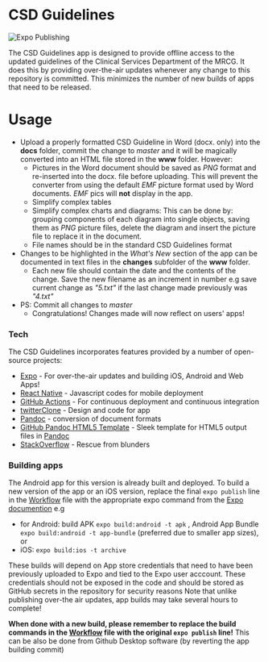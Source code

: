 # CSD Guidelines
![Expo Publishing](https://github.com/KarenNyongesa/CSD-Guidelines/workflows/Expo%20Publishing/badge.svg)

The CSD Guidelines app is designed to provide offline access to the updated guidelines of the Clinical Services Department of the MRCG. It does this by providing over-the-air updates whenever any change to this repository is committed. This minimizes the number of new builds of apps that need to be released.

# Usage

* Upload a properly formatted CSD Guideline in Word (docx. only) into the **docs** folder, commit the change to *master* and it will be magically converted into an HTML file stored in the **www** folder. However:
  * Pictures in the Word document should be saved as *PNG* format and re-inserted into the docx. file before uploading. This will prevent the converter from using the default *EMF* picture format used by Word documents. *EMF* pics will **not** display in the app.
  * Simplify complex tables
  * Simplify complex charts and diagrams: This can be done by: grouping components of each diagram into single objects, saving them as *PNG* picture files, delete the diagram and insert the picture file to replace it in the document.
  * File names should be in the standard CSD Guidelines format
* Changes to be highlighted in the *What's New* section of the app can be documented in text files in the **changes** subfolder of the **www** folder.
  * Each new file should contain the date and the contents of the change. Save the new filename as an increment in number e.g save current change as *"5.txt"* if the last change made previously was *"4.txt"*
* PS: Commit all changes to *master* 
  * Congratulations! Changes made will now reflect on users' apps!

### Tech

The CSD Guidelines incorporates features provided by a number of open-source projects:

* [Expo] - For over-the-air updates and building iOS, Android and Web Apps!
* [React Native] - Javascript codes for mobile deployment
* [GitHub Actions] - For continuous deployment and continuous integration
* [twitterClone] - Design and code for app
* [Pandoc] - conversion of document formats
* [GitHub Pandoc HTML5 Template] - Sleek template for HTML5 output files in [Pandoc]
* [StackOverflow] - Rescue from blunders

### Building apps

The Android app for this version is already built and deployed. To build a new version of the app or an iOS version, replace the final `expo publish` line in the [Workflow] file with the appropriate expo command from the [Expo documention] e.g 
* for Android: build APK `expo build:android -t apk` , Android App Bundle `expo build:android -t app-bundle` (preferred due to smaller app sizes), or 
* iOS: `expo build:ios -t archive`

These builds will depend on App store credentials that need to have been previously uploaded to Expo and tied to the Expo user acccount.
These credentials should not be exposed in the code and should be stored as GitHub secrets in the repository for security reasons
Note that unlike publishing over-the air updates, app builds may take several hours to complete!

**When done with a new build, please remember to replace the build commands in the [Workflow] file with the original `expo publish` line!** This can be also be done from Github Desktop software (by reverting the app building commit)


[//]: # (These are reference links used in the body of this note and get stripped out when the markdown processor does its job. There is no need to format nicely because it shouldn't be seen. Thanks SO - http://stackoverflow.com/questions/4823468/store-comments-in-markdown-syntax)


   [twitterClone]: <https://github.com/Trancever/twitterClone>
   [pandoc]: <https://pandoc.org/index.html>
   [Expo]: <https://expo.io/>
   [React Native]: <https://reactnative.dev/>
   [GitHub Actions]: <https://github.com/actions>
   [GitHub Pandoc HTML5 Template]: <https://github.com/tajmone/pandoc-goodies/tree/master/templates/html5/github>
   [Workflow]: </.github/workflows/expo-publish.yml>
   [Expo documention]: <https://docs.expo.io/distribution/building-standalone-apps/#3-start-the-build>
   [StackOverflow]: <http://stackoverflow.com>
 

